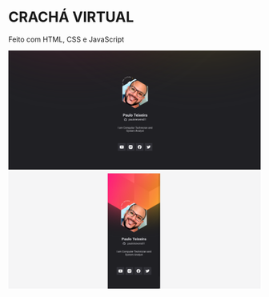 # CRACHÁ VIRTUAL
Feito com HTML, CSS e JavaScript

![banner](https://github.com/pauloteixeira01/cracha-virtual/blob/main/images/cracha1.png)
![banner](https://github.com/pauloteixeira01/cracha-virtual/blob/main/images/cracha2.png)
